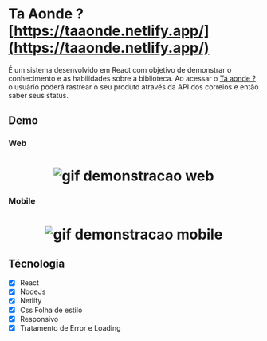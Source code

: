 # Ta Aonde ? [https://taaonde.netlify.app/](https://taaonde.netlify.app/) 
É um sistema desenvolvido em React com objetivo de demonstrar o conhecimento e as habilidades sobre a biblioteca. Ao acessar o [Tá aonde ?](https://taaonde.netlify.app/) o usuário poderá rastrear o seu produto através da API dos correios e então saber seus status.

## Demo

### Web

<h1 align="center">
 <img src="https://media.giphy.com/media/oefRRrJtR4X70br2Bm/giphy.gif" alt="gif demonstracao web" />
</h1>

### Mobile
<h1 align="center">
 <img src="https://media.giphy.com/media/HlMMeG7FvC0ibmUZe8/giphy.gif" alt="gif demonstracao mobile" />
</h1>

## Técnologia

 - [x] React
 - [x] NodeJs
 - [x] Netlify
 - [x] Css Folha de estilo
 - [x] Responsivo
 - [x] Tratamento de Error e Loading
